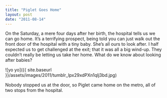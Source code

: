 ```yaml
---
title: "Piglet Goes Home"
layout: post
date: "2011-08-14"
---
```


On the Saturday, a mere four days after her birth, the hospital tells us we can go home. It’s a terrifying prospect, being told you can just walk out the front door of the hospital with a tiny baby. She’s all ours to look after. I half expected us to get challenged at the exit; that it was all a big wind-up. They couldn’t really be letting us take her home. What do we know about looking after babies?

![yo yo]({{ site.baseurl }}/assets/images/2011/tumblr_lpx29xdPXn1qlj3bd.jpg)

Nobody stopped us at the door, so Piglet came home on the metro, all of two stops from the hospital.

